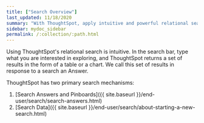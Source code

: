 ```yaml
---
title: ["Search Overview"]
last_updated: 11/18/2020
summary: "With ThoughtSpot, apply intuitive and powerful relational search to get insights from existing Answers and Pinboards, or directly from data sources."
sidebar: mydoc_sidebar
permalink: /:collection/:path.html
---
```

Using ThoughtSpot's relational search is intuitive. In the
search bar, type what you are interested in exploring, and ThoughtSpot returns a set of results in the form of a table or a
chart. We call this set of results in response to a search an
Answer.

ThoughtSpot has two primary search mechanisms:
1. [Search Answers and Pinboards]({{ site.baseurl }}/end-user/search/search-answers.html)
2. [Search Data]({{ site.baseurl }}/end-user/search/about-starting-a-new-search.html)

